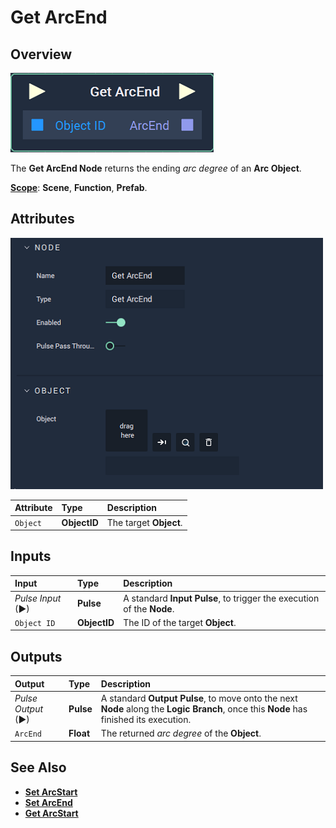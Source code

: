# Get ArcEnd

## Overview

![The Get ArcEnd Node.](../../../../.gitbook/assets/node-get-arcend.png)

The **Get ArcEnd Node** returns the ending _arc degree_ of an **Arc Object**.

[**Scope**](../../../overview.md#scopes): **Scene**, **Function**, **Prefab**.

## Attributes

![The Get ArcEnd Node Attributes.](../../../../.gitbook/assets/node-get-arcend-attr.png)

| Attribute | Type | Description |
| :--- | :--- | :--- |
| `Object` | **ObjectID** | The target **Object**. |

## Inputs

| Input | Type | Description |
| :--- | :--- | :--- |
| _Pulse Input_ \(►\) | **Pulse** | A standard **Input Pulse**, to trigger the execution of the **Node**. |
| `Object ID` | **ObjectID** | The ID of the target **Object**. |

## Outputs

| Output | Type | Description |
| :--- | :--- | :--- |
| _Pulse Output_ \(►\) | **Pulse** | A standard **Output Pulse**, to move onto the next **Node** along the **Logic Branch**, once this **Node** has finished its execution. |
| `ArcEnd` | **Float** | The returned _arc degree_ of the **Object**. |

## See Also

* [**Set ArcStart**](setarcstart.md)
* [**Set ArcEnd**](setarcend.md)
* [**Get ArcStart**](getarcstart.md)

